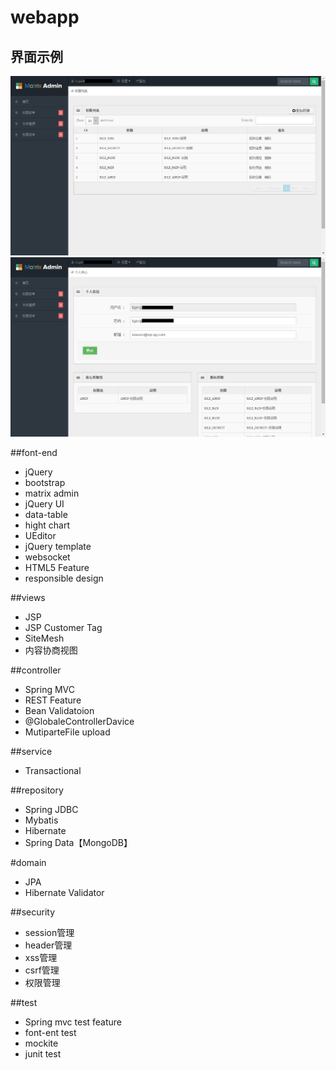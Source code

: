 webapp
======

## 界面示例

<img src="src/main/webapp/resources/images/webapp.jpg"/>

<img src="src/main/webapp/resources/images/webapp2.jpg"/>

##font-end
 
 * jQuery
 * bootstrap
 * matrix admin
 * jQuery UI
 * data-table
 * hight chart
 * UEditor
 * jQuery template
 * websocket
 * HTML5 Feature
 * responsible design

##views
 
 * JSP
 * JSP Customer Tag
 * SiteMesh
 * 内容协商视图

##controller
 
 * Spring MVC
 * REST Feature
 * Bean Validatoion
 * @GlobaleControllerDavice
 * MutiparteFile upload

##service
 
 * Transactional

##repository

 * Spring JDBC
 * Mybatis
 * Hibernate
 * Spring Data【MongoDB】

#domain
 
 * JPA
 * Hibernate Validator

##security
 
 * session管理
 * header管理
 * xss管理
 * csrf管理
 * 权限管理

##test

 * Spring mvc test feature
 * font-ent test
 * mockite
 * junit test
